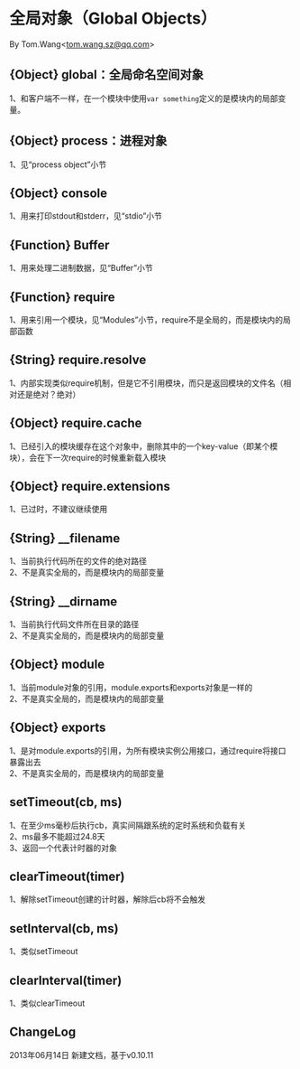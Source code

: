 # 全局对象（Global Objects） #
By Tom.Wang<tom.wang.sz@qq.com\>

## {Object} global：全局命名空间对象 ##
1、和客户端不一样，在一个模块中使用`var something`定义的是模块内的局部变量。  

## {Object} process：进程对象 ##
1、见“process object”小节  

## {Object} console ##
1、用来打印stdout和stderr，见“stdio”小节

## {Function} Buffer ##
1、用来处理二进制数据，见“Buffer”小节  

## {Function} require ##
1、用来引用一个模块，见“Modules”小节，require不是全局的，而是模块内的局部函数  

## {String} require.resolve ##
1、内部实现类似require机制，但是它不引用模块，而只是返回模块的文件名（相对还是绝对？绝对）  

## {Object} require.cache ##
1、已经引入的模块缓存在这个对象中，删除其中的一个key-value（即某个模块），会在下一次require的时候重新载入模块  

## {Object} require.extensions ##
1、已过时，不建议继续使用  

## {String} __filename ##
1、当前执行代码所在的文件的绝对路径  
2、不是真实全局的，而是模块内的局部变量  

## {String} __dirname ##
1、当前执行代码文件所在目录的路径  
2、不是真实全局的，而是模块内的局部变量  

## {Object} module ##
1、当前module对象的引用，module.exports和exports对象是一样的  
2、不是真实全局的，而是模块内的局部变量  

## {Object} exports ##
1、是对module.exports的引用，为所有模块实例公用接口，通过require将接口暴露出去  
2、不是真实全局的，而是模块内的局部变量  

## setTimeout(cb, ms) ##
1、在至少ms毫秒后执行cb，真实间隔跟系统的定时系统和负载有关  
2、ms最多不能超过24.8天  
3、返回一个代表计时器的对象  

## clearTimeout(timer) ##
1、解除setTimeout创建的计时器，解除后cb将不会触发  

## setInterval(cb, ms) ##
1、类似setTimeout  

## clearInterval(timer) ##
1、类似clearTimeout  

## ChangeLog ##
2013年06月14日 新建文档，基于v0.10.11